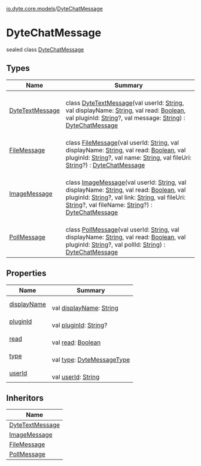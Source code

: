 [io.dyte.core.models](../index.md)/[DyteChatMessage](index.md)

# DyteChatMessage


sealed class [DyteChatMessage](index.md)

## Types

| Name | Summary |
|---|---|
| [DyteTextMessage](-dyte-text-message/index.md) | <br/>class [DyteTextMessage](-dyte-text-message/index.md)(val userId: [String](https://kotlinlang.org/api/latest/jvm/stdlib/kotlin/-string/index.html), val displayName: [String](https://kotlinlang.org/api/latest/jvm/stdlib/kotlin/-string/index.html), val read: [Boolean](https://kotlinlang.org/api/latest/jvm/stdlib/kotlin/-boolean/index.html), val pluginId: [String](https://kotlinlang.org/api/latest/jvm/stdlib/kotlin/-string/index.html)?, val message: [String](https://kotlinlang.org/api/latest/jvm/stdlib/kotlin/-string/index.html)) : [DyteChatMessage](index.md) |
| [FileMessage](-file-message/index.md) | <br/>class [FileMessage](-file-message/index.md)(val userId: [String](https://kotlinlang.org/api/latest/jvm/stdlib/kotlin/-string/index.html), val displayName: [String](https://kotlinlang.org/api/latest/jvm/stdlib/kotlin/-string/index.html), val read: [Boolean](https://kotlinlang.org/api/latest/jvm/stdlib/kotlin/-boolean/index.html), val pluginId: [String](https://kotlinlang.org/api/latest/jvm/stdlib/kotlin/-string/index.html)?, val name: [String](https://kotlinlang.org/api/latest/jvm/stdlib/kotlin/-string/index.html), val fileUri: [String](https://kotlinlang.org/api/latest/jvm/stdlib/kotlin/-string/index.html)?) : [DyteChatMessage](index.md) |
| [ImageMessage](-image-message/index.md) | <br/>class [ImageMessage](-image-message/index.md)(val userId: [String](https://kotlinlang.org/api/latest/jvm/stdlib/kotlin/-string/index.html), val displayName: [String](https://kotlinlang.org/api/latest/jvm/stdlib/kotlin/-string/index.html), val read: [Boolean](https://kotlinlang.org/api/latest/jvm/stdlib/kotlin/-boolean/index.html), val pluginId: [String](https://kotlinlang.org/api/latest/jvm/stdlib/kotlin/-string/index.html)?, val link: [String](https://kotlinlang.org/api/latest/jvm/stdlib/kotlin/-string/index.html), val fileUri: [String](https://kotlinlang.org/api/latest/jvm/stdlib/kotlin/-string/index.html)?, val fileName: [String](https://kotlinlang.org/api/latest/jvm/stdlib/kotlin/-string/index.html)?) : [DyteChatMessage](index.md) |
| [PollMessage](-poll-message/index.md) | <br/>class [PollMessage](-poll-message/index.md)(val userId: [String](https://kotlinlang.org/api/latest/jvm/stdlib/kotlin/-string/index.html), val displayName: [String](https://kotlinlang.org/api/latest/jvm/stdlib/kotlin/-string/index.html), val read: [Boolean](https://kotlinlang.org/api/latest/jvm/stdlib/kotlin/-boolean/index.html), val pluginId: [String](https://kotlinlang.org/api/latest/jvm/stdlib/kotlin/-string/index.html)?, val pollId: [String](https://kotlinlang.org/api/latest/jvm/stdlib/kotlin/-string/index.html)) : [DyteChatMessage](index.md) |

## Properties

| Name | Summary |
|---|---|
| [displayName](display-name.md) | <br/>val [displayName](display-name.md): [String](https://kotlinlang.org/api/latest/jvm/stdlib/kotlin/-string/index.html) |
| [pluginId](plugin-id.md) | <br/>val [pluginId](plugin-id.md): [String](https://kotlinlang.org/api/latest/jvm/stdlib/kotlin/-string/index.html)? |
| [read](read.md) | <br/>val [read](read.md): [Boolean](https://kotlinlang.org/api/latest/jvm/stdlib/kotlin/-boolean/index.html) |
| [type](type.md) | <br/>val [type](type.md): [DyteMessageType](../-dyte-message-type/index.md) |
| [userId](user-id.md) | <br/>val [userId](user-id.md): [String](https://kotlinlang.org/api/latest/jvm/stdlib/kotlin/-string/index.html) |

## Inheritors

| Name |
|---|
| [DyteTextMessage](-dyte-text-message/index.md) |
| [ImageMessage](-image-message/index.md) |
| [FileMessage](-file-message/index.md) |
| [PollMessage](-poll-message/index.md) |
